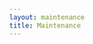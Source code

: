 ```yaml
---
layout: maintenance
title: Maintenance
---
```

<!--- Remember to adjust target date/time on Line 381 of _layouts/maintenance.html --->

<!--- To set-up maintenance mode, add    (1) to the YAML above.
      To remove maintenance mode, remove (1) from the YAML above. --->

<!--- (1)
redirect_from: 
  - /index
  - /add-event
  - /bug-feature
  - /calendar
  - /Code_of_Conduct
  - /Contributing
  - /email-newsletter/archive
  - /datause
  - /donate
  - /edit-event
  - /email-subscribe
  - /email-unsubscribe
  - /report
  - /sticker
--->
